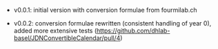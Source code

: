 - v0.0.1: initial version with conversion formulae from fourmilab.ch

- v0.0.2: conversion formulae rewritten (consistent handling of year 0), added more extensive tests (<https://github.com/dhlab-basel/JDNConvertibleCalendar/pull/4>)